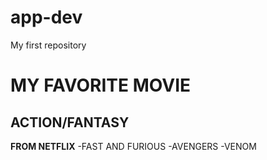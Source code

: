 # app-dev
My first repository
# MY FAVORITE MOVIE
## ACTION/FANTASY

  **FROM NETFLIX**
  -FAST AND FURIOUS
  -AVENGERS
  -VENOM
